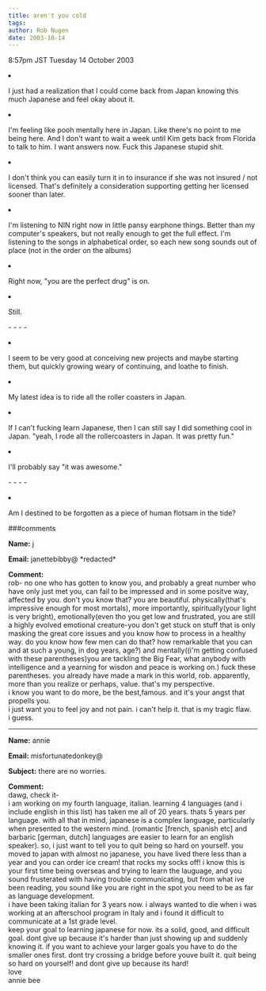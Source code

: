 ```yaml
---
title: aren't you cold
tags: 
author: Rob Nugen
date: 2003-10-14
---
```


<p class=date>8:57pm JST Tuesday 14 October 2003</p>

<li><p>I just had a realization that I could come back from Japan knowing
this much Japanese and feel okay about it.</p></li>

<li><p>I'm feeling like pooh mentally here in Japan.   Like there's no point
to me being here.   And I don't want to wait a week until Kim gets
back from Florida to talk to him.   I want answers now.  Fuck this
Japanese stupid shit.</p></li>

<li><p>I don't think you can easily turn it in to insurance if she was not
insured / not licensed.   That's definitely a consideration supporting
getting her licensed sooner than later.</p></li>

<li><p>I'm listening to NIN right now in little pansy earphone things.
Better than my computer's speakers, but not really enough to get the
full effect.  I'm listening to the songs in alphabetical order, so
each new song sounds out of place (not in the order on the albums)</p></li>

<li><p>Right now, "you are the perfect drug" is on.</p></li>

<li><p>Still.</p></li>

<p>- - - -</p>

<li><p>I seem to be very good at conceiving new projects and maybe
starting them, but quickly growing weary of continuing, and loathe to
finish.</p></li>

<li><p>My latest idea is to ride all the roller coasters in Japan.</p></li>

<li><p>If I can't fucking learn Japanese, then I can still say I did
something cool in Japan.   "yeah, I rode all the rollercoasters in
Japan.  It was pretty fun."</p></li>

<li><p>I'll probably say "it was awesome."</p></li>

<p>- - - -</p>

<li><p>Am I destined to be forgotten as a piece of human flotsam in
the tide?</p></li>

###comments

<p><b>Name:</b> j

<p><b>Email:</b> janettebibby@ *redacted*

<p><b>Comment:</b>
<br>rob- no one who has gotten to know you, and probably a great number who have only just met you, can fail to be impressed and in some positve way, affected by you.  don't you know that?  you are beautiful.  physically(that's impressive enough for most mortals), more importantly, spiritually(your light  is very bright), emotionally(even tho you get low and frustrated, you are still a highly evolved emotional creature-you don't get stuck on stuff that is only masking the great core issues and you know how to process in a healthy way.  do you know how few men can do that? how remarkable that you can and at such a young, in dog years, age?) and mentally((i'm getting confused with these parentheses)you are tackling the Big Fear, what anybody with intelligence and a yearning for wisdon and peace is working on.) fuck these parentheses. you already have made a mark in this world, rob.  apparently, more than you realize or perhaps, value. that's my perspective.<br>
  i know you want to do more, be the best,famous. and it's your angst that propells you. <br>
  i just want you to feel joy and not pain. i can't help it. that is my tragic  flaw.  <br>
  i guess.    

<p><hr></p>


<p><b>Name:</b> annie 

<p><b>Email:</b> misfortunatedonkey@

<p><b>Subject:</b> there are no worries.

<p><b>Comment:</b>
<br>dawg, check it-<br>
i am working on my fourth language, italian.  learning 4 languages (and i include english in this list) has taken me all of 20 years.  thats 5 years per language.  with all that in mind, japanese is a complex language, particularly when presented to the western mind.  (romantic [french, spanish etc] and barbaric [german, dutch] languages are easier to learn for an english speaker).  so, i just want to tell you to quit being so hard on yourself.  you moved to japan with almost no japanese, you have lived there less than a year and you can order ice cream!  that rocks my socks off!  i know this is your first time being overseas and trying to learn the lauguage, and you sound frusterated with having trouble communicating, but from what ive been reading, you sound like you are right in the spot you need to be as far as language development.<br>
i have been taking italian for 3 years now.  i always wanted to die when i was working at an afterschool program in Italy and i found it difficult to communicate at a 1st grade level.<br>
keep your goal to learning japanese for now.  its a solid, good, and difficult goal.  dont give up because it's harder than just showing up and suddenly knowing it.  if you want to achieve your larger goals you have to do the smaller ones first.  dont try crossing a bridge before youve built it.  quit being so hard on yourself!  and dont give up because its hard!<br>
love<br>
annie bee

